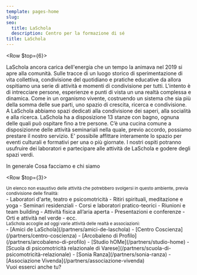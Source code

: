 ```yaml
---
template: pages-home
slug: 
seo:
  title: LaSchola
  description: Centro per la formazione di sé
title: LaSchola
---
```


<Row $top={6}>
  <Col md={6} $initial>
    LaSchola ancora carica dell'energia che un tempo la animava nel 2019 si apre alla comunità. Sulle tracce di un luogo storico di sperimentazione di vita collettiva, condivisione del quotidiano e pratiche educative da allora ospitiamo una serie di attività e momenti di condivisione per tutti. L'intento è di intrecciare persone, esperienze e punti di vista un una realtà complessa e dinamica. Come in un organismo vivente, costruendo un sistema che sia più della somma delle sue parti, uno spazio di crescita, ricerca e condivisione.
  </Col>
  <Col md={6}>
    A LaSchola abbiamo spazi dedicati alla condivisione dei saperi, alla socialità e alla ricerca. LaSchola ha a disposizione 13 stanze con bagno, ognuna delle quali può ospitare fino a tre persone. C’è una cucina comune a disposizionne delle attività seminariali nella quale, previo accordo, possiamo prestare il nostro servizio. E' possibile affittare interamente lo spazio per eventi culturali e formativi per una o più giornate. I nostri ospiti potranno usufruire dei laboratori e partecipare alle attività de LaSchola e godere degli spazi verdi.
  </Col>
</Row>

<SectionTitle>In generale</SectionTitle>
<SectionSubtitle>Cosa facciamo e chi siamo</SectionSubtitle>

<Row $top={3}>
  <Col md={6}>
    <small>Un elenco non esaustivo delle attività che potrebbero svolgersi in questo ambiente, previa condivisione delle finalità:</small>
    <div>
      - Laboratori d'arte, teatro e psicomotricità
      - Ritiri spirituali, meditazione e yoga
      - Seminari residenziali
      - Corsi e laboratori pratico-teorici
      - Riunioni e team building
      - Attività fisica all’aria aperta
      - Presentazioni e conferenze
      - Orti e attività nel verde
      - ecc.
    </div>
  </Col>
  <Col md={6}>
    <small>LaSchola accoglie ad oggi varie attività delle realtà e associazioni:</small>
    <div>
      - [Amici de LaSchola](/partners/amici-de-laschola)
      - [Centro Coscienza](/partners/centro-coscienza)
      - [Arcobaleno di Profilo](/partners/arcobaleno-di-profilo)
      - [Studio hOMe](/partners/studio-home)
      - [Scuola di psicomotricità relazionale di Varese](/partners/scuola-di-psicomotricità-relazionale)
      - [Sonia Ranza](/partners/sonia-ranza)
      - [Associazione Vivenda](/partners/associazione-vivenda)
    </div>
    <ButtonLink href="/contatti">Vuoi esserci anche tu?</ButtonLink>
  </Col>
</Row>

